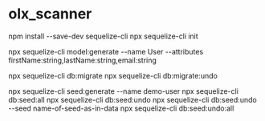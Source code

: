 # olx_scanner



npm install --save-dev sequelize-cli
npx sequelize-cli init

npx sequelize-cli model:generate --name User --attributes firstName:string,lastName:string,email:string

npx sequelize-cli db:migrate
npx sequelize-cli db:migrate:undo

npx sequelize-cli seed:generate --name demo-user
npx sequelize-cli db:seed:all
npx sequelize-cli db:seed:undo
npx sequelize-cli db:seed:undo --seed name-of-seed-as-in-data
npx sequelize-cli db:seed:undo:all
    